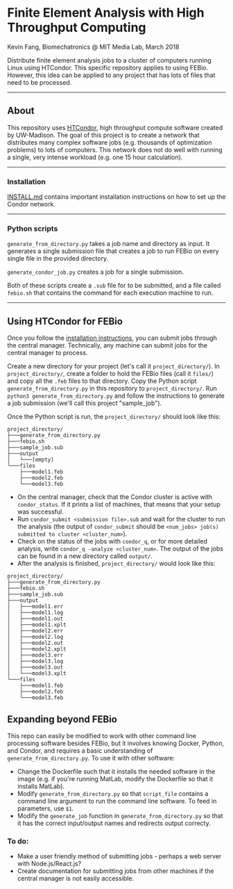 # Finite Element Analysis with High Throughput Computing  
Kevin Fang, Biomechatronics @ MIT Media Lab, March 2018

Distribute finite element analysis jobs to a cluster of computers running Linux using HTCondor. This specific repository applies to using FEBio. However, this idea can be applied to any project that has lots of files that need to be processed.

---

## About

This repository uses [HTCondor](https://research.cs.wisc.edu/htcondor/), high throughput compute software created by UW-Madison. The goal of this project is to create a network that distributes many complex software jobs (e.g. thousands of optimization problems) to lots of computers. This network does not do well with running a single, very intense workload (e.g. one 15 hour calculation).  

---

### Installation  
[INSTALL.md](INSTALL.md) contains important installation instructions on how to set up the Condor network. 

--- 

### Python scripts

`generate_from_directory.py` takes a job name and directory as input. It generates a single submission file that creates a job to run FEBio on every single file in the provided directory.

`generate_condor_job.py` creates a job for a single submission. 

Both of these scripts create a `.sub` file for to be submitted, and a file called `febio.sh` that contains the command for each execution machine to run.  

---

## Using HTCondor for FEBio

Once you follow the [installation instructions](INSTALL.md), you can submit jobs through the central manager. Technically, any machine can submit jobs for the central manager to process.

Create a new directory for your project (let's call it `project_directory/`). In `project_directory/`, create a folder to hold the FEBio files (call it `files/`) and copy all the `.feb` files to that directory. Copy the Python script `generate_from_directory.py` in this repository to `project_directory/`. Run `python3 generate_from_directory.py` and follow the instructions to generate a job submission (we'll call this project "sample_job").

Once the Python script is run, the `project_directory/` should look like this:  
```
project_directory/
├───generate_from_directory.py
├───febio.sh
├───sample_job.sub
├───output
│   └───[empty]
└───files
    ├───model1.feb
    ├───model2.feb
    └───model3.feb
```

- On the central manager, check that the Condor cluster is active with `condor_status`. If it prints a list of machines, that means that your setup was successful.  
- Run `condor_submit <submission file>.sub` and wait for the cluster to run the analysis (the output of `condor_submit` should be `<num_jobs> job(s) submitted to cluster <cluster_num>`).  
- Check on the status of the jobs with `condor_q`, or for more detailed analysis, write `condor_q -analyze <cluster_num>`. The output of the jobs can be found in a new directory called `output/`.
- After the analysis is finished, `project_directory/` would look like this:  
```
project_directory/
├───generate_from_directory.py
├───febio.sh
├───sample_job.sub
├───output
│   ├───model1.err
│   ├───model1.log
│   ├───model1.out
│   ├───model1.xplt
│   ├───model2.err
│   ├───model2.log
│   ├───model2.out
│   ├───model2.xplt
│   ├───model3.err
│   ├───model3.log
│   ├───model3.out
│   └───model3.xplt
└───files
    ├───model1.feb
    ├───model2.feb
    └───model3.feb
```

## Expanding beyond FEBio  
This repo can easily be modified to work with other command line processing software besides FEBio, but it involves knowing Docker, Python, and Condor, and requires a basic understanding of `generate_from_directory.py`. To use it with other software:  
- Change the Dockerfile such that it installs the needed software in the image (e.g. if you're running MatLab, modify the Dockerfile so that it installs MatLab).  
- Modify `generate_from_directory.py` so that `script_file` contains a command line argument to run the command line software. To feed in parameters, use `$1`.  
- Modify the `generate_job` function in `generate_from_directory.py` so that it has the correct input/output names and redirects output correcty.

### To do:  
- Make a user friendly method of submitting jobs - perhaps a web server with Node.js/React.js?
- Create documentation for submitting jobs from other machines if the central manager is not easily accessible.